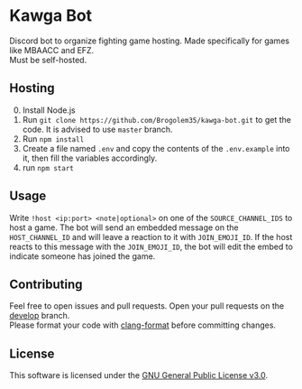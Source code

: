 # Kawga Bot
Discord bot to organize fighting game hosting. Made specifically for games like MBAACC and EFZ.  
Must be self-hosted.  
  
## Hosting
0. Install Node.js
1. Run `git clone https://github.com/Brogolem35/kawga-bot.git` to get the code. It is advised to use `master` branch.
2. Run `npm install`
3. Create a file named `.env` and copy the contents of the `.env.example` into it, then fill the variables accordingly.
4. run `npm start`  
  
## Usage
Write `!host <ip:port> <note|optional>` on one of the `SOURCE_CHANNEL_IDS` to host a game. The bot will send an embedded message on the `HOST_CHANNEL_ID` and will leave a reaction to it with `JOIN_EMOJI_ID`. If the host reacts to this message with the `JOIN_EMOJI_ID`, the bot will edit the embed to indicate someone has joined the game.  

## Contributing
Feel free to open issues and pull requests. Open your pull requests on the [develop](https://github.com/Brogolem35/kawga-bot/tree/develop) branch.  
Please format your code with [clang-format](https://clang.llvm.org/docs/ClangFormat.html) before committing changes.

## License
This software is licensed under the [GNU General Public License v3.0](https://www.gnu.org/licenses/gpl-3.0.en.html).